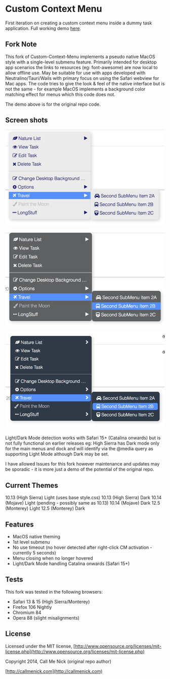 # Custom Context Menu

First iteration on creating a custom context menu inside a dummy task application. Full working demo [here](http://codepen.io/callmenick/pen/xbaWdB).


## Fork Note

This fork of Custom-Context-Menu implements a pseudo native MacOS style with a single-level submenu feature.
Primarily intended for desktop app scenarios the links to resources (eg: font-awesome) are now local to allow offline use.
May be suitable for use with apps developed with Neutralino/Tauri/Wails with primary focus on using the Safari webview for Mac apps.
The code tries to give the look & feel of the native interface but is not the same - for example MacOS implements a background color matching effect for menus which this code does not.

The demo above is for the original repo code.

## Screen shots

![Visualization](/screenshots/cm-1013-light.png?raw=true)

![Visualization](/screenshots/cm-1013-dark.png?raw=true)

![Visualization](/screenshots/cm-125-dark.png?raw=true)

Light/Dark Mode detection works with Safari 15+ (Catalina onwards) but is not fully functional on earlier releases eg: High Sierra has Dark mode only for the main menus and dock and will identify via the @media query as supporting Light Mode although Dark may be set.

I have allowed Issues for this fork however maintenance and updates may be sporadic - it is more just a demo of the potential of the original repo.


## Current Themes

10.13 (High Sierra) Light (uses base style.css)
10.13 (High Sierra) Dark
10.14 (Mojave) Light (pending - possibly same as 10.13)
10.14 (Mojave) Dark
12.5 (Monterey) Light
12.5 (Monterey) Dark


## Features

* MacOS native theming
* 1st level submenu
* No use timeout (no hover detected after right-click CM activation - currently 5 seconds)
* Menu closing when no longer hovered
* Light/Dark Mode handling Catalina onwards (Safari 15+)


## Tests

This fork was tested in the following browsers:

* Safari 13 & 15 (High Sierra/Monterey)
* Firefox 106 Nightly
* Chromium 84
* Opera 88 (slight misalignments)


## License

Licensed under the MIT license, [http://www.opensource.org/licenses/mit-license.php](http://www.opensource.org/licenses/mit-license.php)

Copyright 2014, Call Me Nick  (original repo author)

[http://callmenick.com](http://callmenick.com)